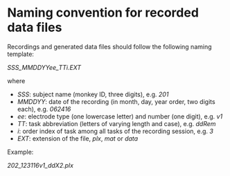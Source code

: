 # Naming convention for recorded data files

Recordings and generated data files should follow the following naming template:

*SSS_MMDDYYee_TTi.EXT*

where

- *SSS*: subject name (monkey ID, three digits), e.g. *201*
- *MMDDYY*: date of the recording (in month, day, year order, two digits each), e.g. *062416*
- *ee*: electrode type (one lowercase letter) and number (one digit), e.g. *v1*
- *TT*: task abbreviation (letters of varying length and case), e.g. *ddRem*
- *i*: order index of task among all tasks of the recording session, e.g. *3*
- *EXT*: extension of the file, *plx*, *mat* or *data*

Example:

*202_123116v1_ddX2.plx*
